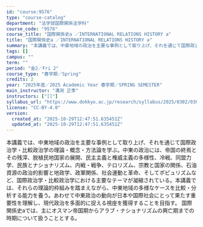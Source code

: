 ```yaml
---
id: "course:9576"
type: "course-catalog"
department: "法学部国際関係法学科"
course_code: "9576"
course_title: "国際関係史a ／INTERNATIONAL RELATIONS HISTORY a"
title: "国際関係史a ／INTERNATIONAL RELATIONS HISTORY a"
summary: "本講義では、中東地域の政治を主要な事例として取り上げ、それを通じて国際政治学・比較政治学の理論・概念・方法論を学ぶ。中東の政治には、帝国の終焉とその残滓、脱植民地国家の展開、民主主義と権威主義の多様性、冷戦、同盟力学、民族とナショナリズム、…"
tags: []
campus: ""
term: ""
period: "金2／Fri 2"
course_type: "春学期／Spring"
credits: 2
year: "2025年度／2025 Academic Year 春学期／SPRING SEMESTER"
main_instructor: "溝渕 正季"
instructors: ["[]"]
syllabus_url: "https://www.dokkyo.ac.jp/research/syllabus/2025/0302/0302_09576_ja_JP.html"
license: "CC-BY-4.0"
version:
  created_at: "2025-10-29T12:47:51.635451Z"
  updated_at: "2025-10-29T12:47:51.635451Z"
---
```

本講義では、中東地域の政治を主要な事例として取り上げ、それを通じて国際政治学・比較政治学の理論・概念・方法論を学ぶ。中東の政治には、帝国の終焉とその残滓、脱植民地国家の展開、民主主義と権威主義の多様性、冷戦、同盟力学、民族とナショナリズム、内戦・戦争、テロリズム、宗教と国家の関係、石油資源の政治的影響と地政学、政軍関係、社会運動と革命、そしてポピュリズムなど、国際政治学・比較政治学における主要なテーマが凝縮されている。本講義では、それらの理論的枠組みを踏まえながら、中東地域の多様なケースを比較・分析する能力を養う。あわせて中東政治の動向が日本や国際社会にとって果たす重要性を理解し、現代政治を多面的に捉える視座を獲得することを目指す。 国際関係史aでは、主にオスマン帝国期からアラブ・ナショナリズムの興亡期までの時期について扱うこととする。
